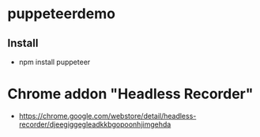 # puppeteerdemo

## Install
- npm install  puppeteer

#  Chrome addon "Headless Recorder"

- https://chrome.google.com/webstore/detail/headless-recorder/djeegiggegleadkkbgopoonhjimgehda